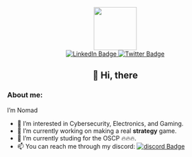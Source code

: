 <div id="header" align="center">
  <img src="https://media.giphy.com/media/RbDKaczqWovIugyJmW/giphy.gif" width="100"/>
</div>
<div id="badges" align="center">
  <a href="your-linkedin-URL">
    <img src="https://img.shields.io/badge/LinkedIn-blue?style=for-the-badge&logo=linkedin&logoColor=white" alt="LinkedIn Badge"/>
  </a>
  <!--<img src="https://img.shields.io/badge/YouTube-red?style=for-the-badge&logo=youtube&logoColor=white" alt="Youtube Badge"/>-->
  <a href="your-linkedin-URL">
    <img src="https://img.shields.io/badge/Twitter-blue?style=for-the-badge&logo=twitter&logoColor=white" alt="Twitter Badge"/>
  </a>
</div>
<p></p>
<h2 align="center">👋 Hi, there</h2>

### About me:

I’m Nomad

- 👀 I’m interested in Cybersecurity, Electronics, and Gaming.
- 🔭 I’m currently working on making a real **strategy** game.
- 🌱 I’m currently studing for the OSCP 🔥🔥🔥.
- 📫 You can reach me through my discord: [![discord Badge](https://img.shields.io/badge/Discord-7289DA?style=for-the-badge&logo=discord&logoColor=white)](https://discord.com/users/nomad7cs#1578)
